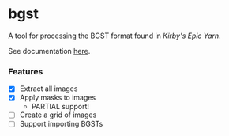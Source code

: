 # bgst
A tool for processing the BGST format found in *Kirby's Epic Yarn*.

See documentation [here](https://swiftshine.github.io/doc/key/bgst.html).
### Features
- [X] Extract all images
- [X] Apply masks to images
  - PARTIAL support!
- [ ] Create a grid of images
- [ ] Support importing BGSTs
